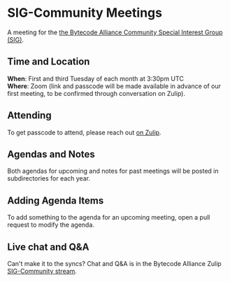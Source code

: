 # SIG-Community Meetings

A meeting for the [the Bytecode Alliance Community Special Interest Group (SIG)](https://github.com/bytecodealliance/governance/tree/main/SIGs/SIG-cocumentation).

## Time and Location

**When**: First and third Tuesday of each month at 3:30pm UTC  
**Where**: Zoom (link and passcode will be made available in advance of our first meeting, to be confirmed through conversation on Zulip).

## Attending

To get passcode to attend, please reach out [on
Zulip](https://bytecodealliance.zulipchat.com/#narrow/stream/439980-SIG-Community).

## Agendas and Notes

Both agendas for upcoming and notes for past meetings will be posted in
subdirectories for each year.

## Adding Agenda Items

To add something to the agenda for an upcoming meeting, open a pull request to
modify the agenda.

## Live chat and Q&A

Can't make it to the syncs? Chat and Q&A is in the Bytecode Alliance Zulip [SIG-Community stream](https://bytecodealliance.zulipchat.com/#narrow/stream/439980-SIG-Community).